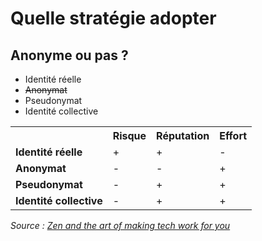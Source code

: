 # Quelle stratégie adopter


Anonyme ou pas ?
---
-   Identité réelle
-   ~~Anonymat~~
-   Pseudonymat
-   Identité collective


<table>
    <tbody><tr>
        <th>
        </th>
        <th><b>Risque</b>
        </th>
        <th><b>Réputation</b>
        </th>
        <th><b>Effort</b>
        </th></tr>
        <tr>
        <td><b>Identité réelle</b>
        </td>
        <td>+
        </td>
        <td>+
        </td>
        <td>-
        </td></tr>
        <tr>
        <td><b>Anonymat</b>
        </td>
        <td>-
        </td>
        <td>-
        </td>
        <td>+
        </td></tr>
        <tr>
        <td><b>Pseudonymat</b>
        </td>
        <td>-
        </td>
        <td>+
        </td>
        <td>+
        </td></tr>
        <tr>
        <td><b>Identité collective</b>
        </td>
        <td>-
        </td>
        <td>+
        </td>
        <td>+
        </td></tr>
    </tbody>
</table>
<cite title="source">Source : <a href="https://gendersec.tacticaltech.org/wiki/index.php/Complete_manual#Comparing_strategies">Zen and the art of making tech work for you</a></cite>

